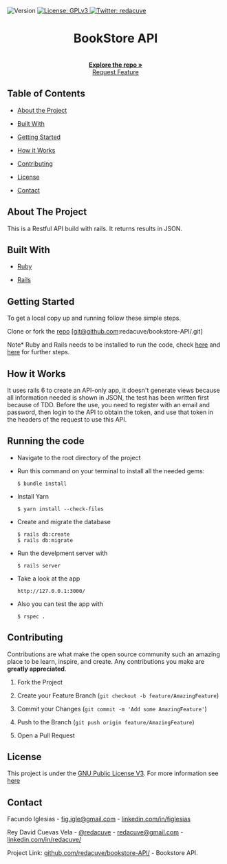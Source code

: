 <!-- Badges -->
<p>
  <img alt="Version" src="https://img.shields.io/badge/version-0.1-blue.svg?cacheSeconds=2592000" />
  <a href="#" target="_blank">
    <img alt="License: GPLv3 " src="https://img.shields.io/badge/License-GPL-yellow.svg" />
  </a>
  <a href="https://twitter.com/redacuve" target="_blank">
    <img alt="Twitter: redacuve " src="https://img.shields.io/twitter/follow/redacuve.svg?style=social" />
  </a>
</p>


<!-- Project Header -->
  <h1 align="center">BookStore API</h1>
  <p align="center">
  <br>
   <a href="https://github.com/redacuve/bookstore-API/"><strong>Explore the repo »</strong></a>
  <br>
    <a href="https://github.com/redacuve/bookstore-API//issues">Request Feature</a>
  </p>

<!-- TABLE OF CONTENTS -->

## Table of Contents

* [About the Project](#about-the-project)

* [Built With](#built-with)

* [Getting Started](#getting-started)

* [How it Works](#how-it-works)

* [Contributing](#contributing)

* [License](#license)

* [Contact](#contact)

<!-- ABOUT THE PROJECT -->

## About The Project

This is a Restful API build with rails.
It returns results in JSON.

## Built With

* [Ruby](https://ruby-doc.org/core-2.7.0/)

* [Rails](https://guides.rubyonrails.org/getting_started.html)

<!-- GETTING STARTED -->

## Getting Started

To get a local copy up and running follow these simple steps.

Clone or fork the <a href="https://github.com/redacuve/bookstore-API/">repo</a> [git@github.com:redacuve/bookstore-API/.git]

Note* Ruby and Rails needs to be installed to run the code, check [here](https://www.ruby-lang.org/en/documentation/installation/) and [here](https://guides.rubyonrails.org/getting_started.html) for further steps.

<!-- HOW IT WORKS -->
## How it Works

It uses rails 6 to create an API-only app, it doesn't generate views because all information needed is shown in JSON, the test has been written first because of TDD.
Before the use, you need to register with an email and password, then login to the API to obtain the token, and use that token in the headers of the request to use this API.

## Running the code

*   Navigate to the root directory of the project

*   Run this command on your terminal to install all the needed gems:
    ```
    $ bundle install
    ```
*   Install Yarn
    ```
    $ yarn install --check-files
    ```
*   Create and migrate the database
    ```
    $ rails db:create
    $ rails db:migrate
    ```
*   Run the develpment server with
    ```
    $ rails server
    ```
*   Take a look at the app
    ```
    http://127.0.0.1:3000/
    ```
*   Also you can test the app with
    ```
    $ rspec .
    ```

<!-- CONTRIBUTING -->

## Contributing

Contributions are what make the open source community such an amazing place to be learn, inspire, and create. Any contributions you make are **greatly appreciated**.

1. Fork the Project

2. Create your Feature Branch (`git checkout -b feature/AmazingFeature`)

3. Commit your Changes (`git commit -m 'Add some AmazingFeature'`)

4. Push to the Branch (`git push origin feature/AmazingFeature`)

5. Open a Pull Request

<!-- LICENSE -->

## License

This project is under the <a href="https://www.gnu.org/licenses/gpl-3.0.html">GNU Public License V3</a>. For more information see <a href="https://github.com/redacuve/bookstore-API//blob/master/LICENSE">here</a>

<!-- CONTACT -->

## Contact

Facundo Iglesias - [fig.igle@gmail.com](mailto:fig.igle@gmail.com) - [linkedin.com/in/figlesias](https://www.linkedin.com/in/figlesias/)

Rey David Cuevas Vela - [@redacuve](https://twitter.com/redacuve) - [redacuve@gmail.com](mailto:redacuve@gmail.com) - [linkedin.com/in/redacuve/](https://www.linkedin.com/in/redacuve/)

Project Link: [github.com/redacuve/bookstore-API/](https://github.com/redacuve/bookstore-API/) - Bookstore API.